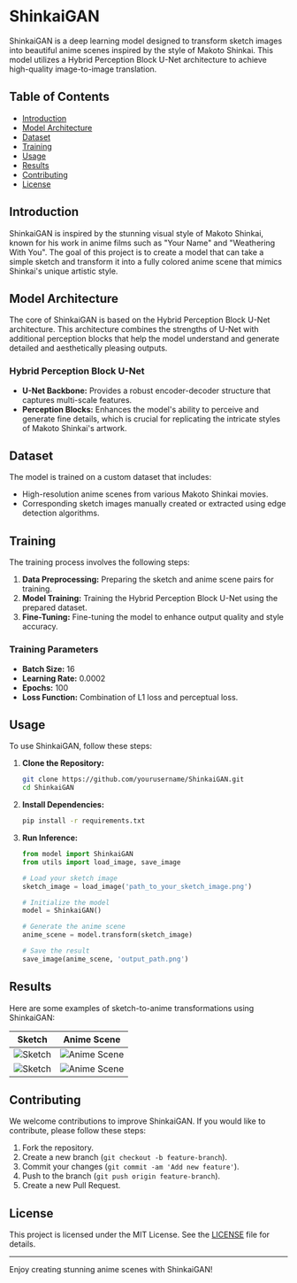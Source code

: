 # ShinkaiGAN

ShinkaiGAN is a deep learning model designed to transform sketch images into beautiful anime scenes inspired by the style of Makoto Shinkai. This model utilizes a Hybrid Perception Block U-Net architecture to achieve high-quality image-to-image translation.

## Table of Contents

- [Introduction](#introduction)
- [Model Architecture](#model-architecture)
- [Dataset](#dataset)
- [Training](#training)
- [Usage](#usage)
- [Results](#results)
- [Contributing](#contributing)
- [License](#license)

## Introduction

ShinkaiGAN is inspired by the stunning visual style of Makoto Shinkai, known for his work in anime films such as "Your Name" and "Weathering With You". The goal of this project is to create a model that can take a simple sketch and transform it into a fully colored anime scene that mimics Shinkai's unique artistic style.

## Model Architecture

The core of ShinkaiGAN is based on the Hybrid Perception Block U-Net architecture. This architecture combines the strengths of U-Net with additional perception blocks that help the model understand and generate detailed and aesthetically pleasing outputs.

### Hybrid Perception Block U-Net

- **U-Net Backbone:** Provides a robust encoder-decoder structure that captures multi-scale features.
- **Perception Blocks:** Enhances the model's ability to perceive and generate fine details, which is crucial for replicating the intricate styles of Makoto Shinkai's artwork.

## Dataset

The model is trained on a custom dataset that includes:
- High-resolution anime scenes from various Makoto Shinkai movies.
- Corresponding sketch images manually created or extracted using edge detection algorithms.

## Training

The training process involves the following steps:
1. **Data Preprocessing:** Preparing the sketch and anime scene pairs for training.
2. **Model Training:** Training the Hybrid Perception Block U-Net using the prepared dataset.
3. **Fine-Tuning:** Fine-tuning the model to enhance output quality and style accuracy.

### Training Parameters

- **Batch Size:** 16
- **Learning Rate:** 0.0002
- **Epochs:** 100
- **Loss Function:** Combination of L1 loss and perceptual loss.

## Usage

To use ShinkaiGAN, follow these steps:

1. **Clone the Repository:**

    ```bash
    git clone https://github.com/yourusername/ShinkaiGAN.git
    cd ShinkaiGAN
    ```

2. **Install Dependencies:**

    ```bash
    pip install -r requirements.txt
    ```

3. **Run Inference:**

    ```python
    from model import ShinkaiGAN
    from utils import load_image, save_image

    # Load your sketch image
    sketch_image = load_image('path_to_your_sketch_image.png')

    # Initialize the model
    model = ShinkaiGAN()

    # Generate the anime scene
    anime_scene = model.transform(sketch_image)

    # Save the result
    save_image(anime_scene, 'output_path.png')
    ```

## Results

Here are some examples of sketch-to-anime transformations using ShinkaiGAN:

| Sketch | Anime Scene |
|--------|--------------|
| ![Sketch](examples/sketch1.png) | ![Anime Scene](examples/anime1.png) |
| ![Sketch](examples/sketch2.png) | ![Anime Scene](examples/anime2.png) |

## Contributing

We welcome contributions to improve ShinkaiGAN. If you would like to contribute, please follow these steps:

1. Fork the repository.
2. Create a new branch (`git checkout -b feature-branch`).
3. Commit your changes (`git commit -am 'Add new feature'`).
4. Push to the branch (`git push origin feature-branch`).
5. Create a new Pull Request.

## License

This project is licensed under the MIT License. See the [LICENSE](LICENSE) file for details.

---

Enjoy creating stunning anime scenes with ShinkaiGAN!

